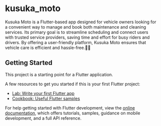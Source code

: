 # kusuka_moto

Kusuka Moto is a Flutter-based app designed for vehicle owners looking for a convenient way to manage and book both maintenance and cleaning services. 
Its primary goal is to streamline scheduling and connect users with trusted service providers, saving time and effort for busy riders and drivers. By offering a user-friendly platform, Kusuka Moto ensures that vehicle care is efficient and hassle-free.🚀🎯

## Getting Started

This project is a starting point for a Flutter application.

A few resources to get you started if this is your first Flutter project:

- [Lab: Write your first Flutter app](https://docs.flutter.dev/get-started/codelab)
- [Cookbook: Useful Flutter samples](https://docs.flutter.dev/cookbook)

For help getting started with Flutter development, view the
[online documentation](https://docs.flutter.dev/), which offers tutorials,
samples, guidance on mobile development, and a full API reference.
